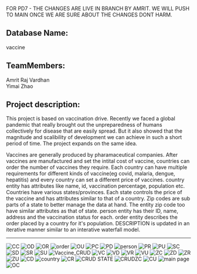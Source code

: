 FOR PD7 - THE CHANGES ARE LIVE IN BRANCH BY AMRIT. WE WILL PUSH TO MAIN ONCE WE ARE SURE ABOUT THE CHANGES DONT HARM.

Database Name:
----
vaccine

TeamMembers:
-----
Amrit Raj Vardhan\
Yimai Zhao

Project description:
------
This project is based on vaccination drive. Recently we faced a global pandemic that really brought out the unpreparedness of humans collectively for disease that are easily spread. But it also showed that the magnitude and scalibility of development we can achieve in such a short period of time. The project expands on the same idea. 

Vaccines are generally produced by pharamaceutical companies. After vaccines are manufactured and set the intital cost of vaccine, countries can order the number of vaccines they require. Each country can have multiple requirements for different kinds of vaccine(eg covid, malaria, dengue, hepatitis) and every country can set a different price of vaccines. country entity has attributes like name, id, vaccination percentage, population etc. Countries have various states/provinces. Each state controls the price of the vaccine and has attributes similar to that of a country. Zip codes are sub parts of a state to better manage the data at hand. The entity zip code too have similar attributes as that of state. person entity has their ID, name, address and the vaccination status for each. order entity describes the order placed by a country for it's population. 
DESCRIPTION is updated in an iterative manner similar to an interative waterfall model.

------

![CC](https://user-images.githubusercontent.com/91703308/139562849-473801f1-2280-4df7-9889-5b63ce039826.png)
![OD](https://user-images.githubusercontent.com/91703308/139562853-f3f69436-d906-40fd-bd6e-6ed6bf151bdd.png)
![OR](https://user-images.githubusercontent.com/91703308/139562854-c0ab6a7b-31c8-42dc-9933-bdd912079f45.png)
![order](https://user-images.githubusercontent.com/91703308/139562855-a9b87ac9-9c36-40af-91c2-3f129cd11a82.png)
![OU](https://user-images.githubusercontent.com/91703308/139562856-5d5f176d-fc26-4d25-99d0-665bcc17f742.png)
![PC](https://user-images.githubusercontent.com/91703308/139562857-32b5905c-a484-4975-b456-fc009cb6e4d8.png)
![PD](https://user-images.githubusercontent.com/91703308/139562858-968031d5-1156-41d3-9e14-ef028ae7a99a.png)
![person](https://user-images.githubusercontent.com/91703308/139562859-c46fe5d5-7245-4187-989d-84d9a090d62b.png)
![PR](https://user-images.githubusercontent.com/91703308/139562860-bfc7e7ba-a194-4f71-a28b-dd14c5283c0d.png)
![PU](https://user-images.githubusercontent.com/91703308/139562861-c6dc93ca-461b-4556-b222-0715ec7aab46.png)
![SC](https://user-images.githubusercontent.com/91703308/139562862-3b84663c-972f-4a25-8db8-2963e1aa2b96.PNG)
![SD](https://user-images.githubusercontent.com/91703308/139562863-6e39f94a-ee9e-41b3-b3f9-d3ecdcf34ff9.PNG)
![SR](https://user-images.githubusercontent.com/91703308/139562864-232effba-a4b7-41b0-b576-9fa3da616767.PNG)
![SU](https://user-images.githubusercontent.com/91703308/139562865-5076576f-3131-4053-9f87-3970890f03e6.PNG)
![Vaccine_CRUD](https://user-images.githubusercontent.com/91703308/139562866-10e4b9a1-5297-4537-8be0-689966b4b605.PNG)
![VC](https://user-images.githubusercontent.com/91703308/139562867-6771f2ef-24ac-4d27-a764-da7e0f0b9cc0.PNG)
![VD](https://user-images.githubusercontent.com/91703308/139562868-134ce94e-d8dd-43e6-9c8f-b93eb86b53de.PNG)
![VR](https://user-images.githubusercontent.com/91703308/139562869-2284faeb-26a0-4d06-9919-48d385ba063c.PNG)
![VU](https://user-images.githubusercontent.com/91703308/139562870-5ef94b66-fa8f-428e-ba60-ef63813d1f0f.PNG)
![ZC](https://user-images.githubusercontent.com/91703308/139562871-c125f0f9-624f-4b87-94f1-9fb10cfc5557.PNG)
![ZD](https://user-images.githubusercontent.com/91703308/139562872-87c9ba52-a075-48c6-a9b6-2e32c0285a7e.PNG)
![ZR](https://user-images.githubusercontent.com/91703308/139562873-8cfc3d52-67ff-4919-b1cb-95926cbe9ed1.PNG)
![ZU](https://user-images.githubusercontent.com/91703308/139562874-c2d3a599-db62-4480-b7df-c6c132549141.PNG)
![CD](https://user-images.githubusercontent.com/91703308/139562875-17eb2dd6-c39f-4c3b-a058-2733bd3eb718.png)
![country](https://user-images.githubusercontent.com/91703308/139562876-993e422a-0c74-4e47-a978-6e36219d2ad8.png)
![CR](https://user-images.githubusercontent.com/91703308/139562877-8a01fcda-06fe-485b-8610-fd5e14b95c94.png)
![CRUD STATE](https://user-images.githubusercontent.com/91703308/139562878-217dc50f-961f-408e-a1d1-4a17ad121f77.PNG)
![CRUDZC](https://user-images.githubusercontent.com/91703308/139562879-a5ee9367-a841-4d28-8284-ab417f4be8f0.PNG)
![CU](https://user-images.githubusercontent.com/91703308/139562880-d716d817-9c86-4bf2-b99f-604431a93991.png)
![main page](https://user-images.githubusercontent.com/91703308/139562881-26cd6ac9-c73d-4864-b6f5-c0d8d092df6d.png)
![OC](https://user-images.githubusercontent.com/91703308/139562882-20fff468-dbff-4bcf-b84e-bde821f47b31.png)
